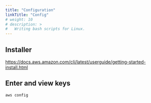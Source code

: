 ```yaml
---
title: "Configuration"
linkTitle: "Config"
# weight: 10
# description: >
#   Writing bash scripts for Linux.
---
```


## Installer

https://docs.aws.amazon.com/cli/latest/userguide/getting-started-install.html

## Enter and view keys

```bash
aws config
```